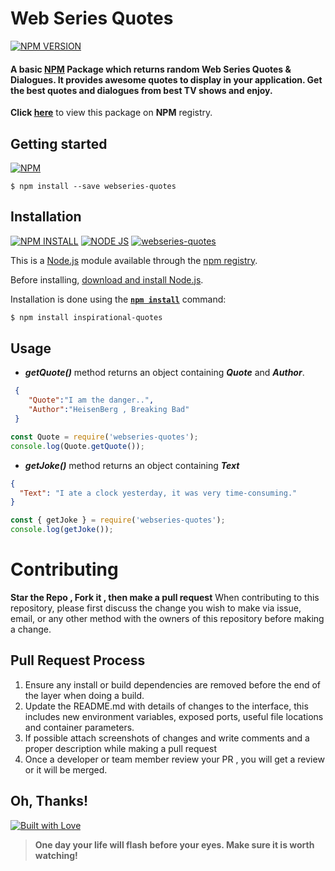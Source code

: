 # Web Series Quotes


[![NPM VERSION](http://img.shields.io/npm/v/webseries-quotes.svg?style=flat&logo=npm)](https://www.npmjs.com/package/webseries-quotes) 

#### A basic [NPM](https://www.npmjs.com/package/webseries-quotes) Package which returns random Web Series Quotes & Dialogues. It provides awesome quotes to display in your application. Get the best quotes and dialogues from best TV shows and enjoy.

**Click [here](https://www.npmjs.com/package/webseries-quotes)** to view this package on **NPM** registry. 

## Getting started

[![NPM](https://nodei.co/npm/webseries-quotes.png?compact=true)](https://nodei.co/npm/webseries-quotes/)

```
$ npm install --save webseries-quotes
```
## Installation

[![NPM INSTALL](http://img.shields.io/badge/npm-install-blue.svg?style=flat&logo=npm)](https://docs.npmjs.com/getting-started/installing-npm-packages-locally) [![NODE JS](http://img.shields.io/badge/Node-JS-teal.svg?style=flat&logo=node.js)](https://nodejs.org/en/) [![webseries-quotes](http://img.shields.io/badge/npm-webseries--quotes-red.svg?style=flat&logo=npm)](https://www.npmjs.com/package/webseries-quotes)


This is a [Node.js](https://nodejs.org/en/) module available through the
[npm registry](https://www.npmjs.com/).

Before installing, [download and install Node.js](https://nodejs.org/en/download/).

Installation is done using the
**[`npm install`](https://docs.npmjs.com/getting-started/installing-npm-packages-locally)** command:

```bash
$ npm install inspirational-quotes
```

## Usage

- ***getQuote()*** method returns an object containing ***Quote*** and ***Author***.

```json
 {  
    "Quote":"I am the danger..",
    "Author":"HeisenBerg , Breaking Bad"
 }
 ```

 ```js
const Quote = require('webseries-quotes');
console.log(Quote.getQuote());
```

- **_getJoke()_** method returns an object containing **_Text_**

```json
{
  "Text": "I ate a clock yesterday, it was very time-consuming."
}
```

```js
const { getJoke } = require('webseries-quotes');
console.log(getJoke());
```

# Contributing
**Star the Repo , Fork it , then make a pull request** 
When contributing to this repository, please first discuss the change you wish to make via issue,
email, or any other method with the owners of this repository before making a change.

## Pull Request Process

1. Ensure any install or build dependencies are removed before the end of the layer when doing a
   build.
2. Update the README.md with details of changes to the interface, this includes new environment
   variables, exposed ports, useful file locations and container parameters.
3. If possible attach screenshots of changes and write comments and a proper description while making a   pull request
4. Once a developer or team member review your PR , you will get a review or it will be merged.

## Oh, Thanks!

[![Built with Love](https://forthebadge.com/images/badges/built-with-love.svg)](https://www.npmjs.com/~jain-sanchit)



> **One day your life will flash before your eyes. Make sure it is worth watching!**